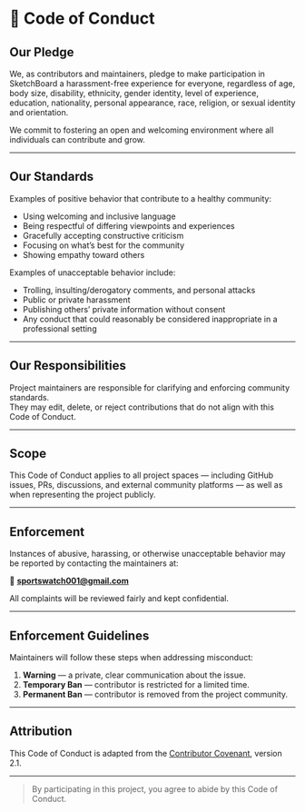 # 📜 Code of Conduct

## Our Pledge

We, as contributors and maintainers, pledge to make participation in SketchBoard a harassment-free experience for everyone, regardless of age, body size, disability, ethnicity, gender identity, level of experience, education, nationality, personal appearance, race, religion, or sexual identity and orientation.

We commit to fostering an open and welcoming environment where all individuals can contribute and grow.

---

## Our Standards

Examples of positive behavior that contribute to a healthy community:
- Using welcoming and inclusive language
- Being respectful of differing viewpoints and experiences
- Gracefully accepting constructive criticism
- Focusing on what’s best for the community
- Showing empathy toward others

Examples of unacceptable behavior include:
- Trolling, insulting/derogatory comments, and personal attacks
- Public or private harassment
- Publishing others’ private information without consent
- Any conduct that could reasonably be considered inappropriate in a professional setting

---

## Our Responsibilities

Project maintainers are responsible for clarifying and enforcing community standards.  
They may edit, delete, or reject contributions that do not align with this Code of Conduct.

---

## Scope

This Code of Conduct applies to all project spaces — including GitHub issues, PRs, discussions, and external community platforms — as well as when representing the project publicly.

---

## Enforcement

Instances of abusive, harassing, or otherwise unacceptable behavior may be reported by contacting the maintainers at:

📧 **sportswatch001@gmail.com**

All complaints will be reviewed fairly and kept confidential.

---

## Enforcement Guidelines

Maintainers will follow these steps when addressing misconduct:

1. **Warning** — a private, clear communication about the issue.  
2. **Temporary Ban** — contributor is restricted for a limited time.  
3. **Permanent Ban** — contributor is removed from the project community.

---

## Attribution

This Code of Conduct is adapted from the [Contributor Covenant](https://www.contributor-covenant.org), version 2.1.

---

> By participating in this project, you agree to abide by this Code of Conduct.
